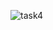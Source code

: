 
![task4](https://github.com/arko-siuu/technity-tasks/assets/144248794/ac62162c-2108-43c0-a4f7-e3f4a57ceca1)
